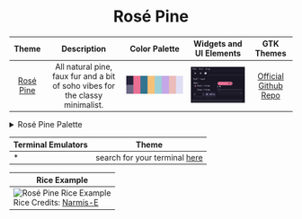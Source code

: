 <h1 align="center">Rosé Pine</h1>

| Theme | Description | Color Palette | Widgets and UI Elements | GTK Themes |
| :---: | :---: | :---: | :---: | :---: |
| [Rosé Pine](https://rosepinetheme.com/) | All natural pine, faux fur and a bit of soho vibes for the classy minimalist. | ![Rosé Pine Palette](./rosepine_palette.png) | ![Rosé Pine Widgets and UI Elements](./rosepine.png) | [Official Github Repo](https://github.com/rose-pine/gtk) |

<details>
<summary>Rosé Pine Palette</summary>

| Code | Colour             | Hex       | Code | Colour | Hex       |
|------|--------------------|-----------|------|--------------------|-----------|
| 1    | Background         | `#26233A` | 9  	 | Background-bright  | `#6E6A86` |
| 2    | Love               | `#EB6F92` | -	 	 | -									|						|
| 3    | Pine               | `#31748F` | -    | -									|						|
| 4    | Gold	              | `#F6C177` |	-	   | -									|						|
| 5    | Foam               | `#9CCFD8` |	-	   | -									|						|
| 6    | Iris	            	| `#C4A7E7` |	-	   | -									|						|	
| 7    | Rose               | `#EBBCBA` |	-	   | -									|						|
| 8    | Foreground         | `#E0DEF4` | -	   | -		  						| 				  |

</details> 

| Terminal Emulators | Theme                                                              |
|--------------------|--------------------------------------------------------------------|
| *									 | search for your terminal [here](https://rosepinetheme.com/themes/) |

| Rice Example |
| --- |
| ![Rosé Pine Rice Example](https://github.com/Narmis-E/colourscheme-hub/assets/109248529/330b40de-4a4e-4f48-9b3f-e64cce24607e)<br>Rice Credits: [Narmis-E](https://github.com/Narmis-E/sway-rosepine)
